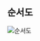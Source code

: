 ## 순서도

![순서도](https://github.com/wonbi92/ios-number-baseball/blob/main/numberBaseballFlowChart.png?raw=true)
